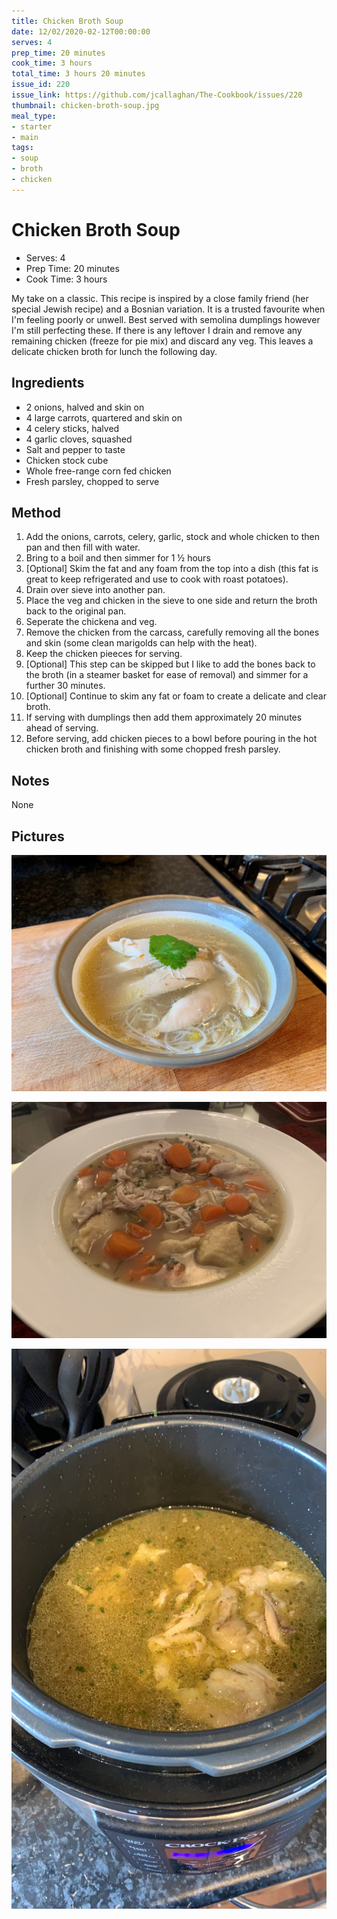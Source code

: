 ```yaml
---
title: Chicken Broth Soup
date: 12/02/2020-02-12T00:00:00
serves: 4
prep_time: 20 minutes
cook_time: 3 hours
total_time: 3 hours 20 minutes
issue_id: 220
issue_link: https://github.com/jcallaghan/The-Cookbook/issues/220
thumbnail: chicken-broth-soup.jpg
meal_type:
- starter
- main
tags:
- soup
- broth
- chicken
---
```


# Chicken Broth Soup

* Serves: 4
* Prep Time: 20 minutes
* Cook Time: 3 hours

My take on a classic. This recipe is inspired by a close family friend (her special Jewish recipe) and a Bosnian variation. 
It is a trusted favourite when I'm feeling poorly or unwell. Best served with semolina dumplings however I'm still perfecting these.
If there is any leftover I drain and remove any remaining chicken (freeze for pie mix) and discard any veg. This leaves a delicate chicken broth for lunch the following day.

## Ingredients
- 2 onions, halved and skin on
- 4 large carrots, quartered and skin on
- 4 celery sticks, halved
- 4 garlic cloves, squashed
- Salt and pepper to taste
- Chicken stock cube
- Whole free-range corn fed chicken
- Fresh parsley, chopped to serve

## Method
1. Add the onions, carrots, celery, garlic, stock and whole chicken to then pan and then fill with water.
1. Bring to a boil and then simmer for 1 ½ hours
1. [Optional] Skim the fat and any foam from the top into a dish (this fat is great to keep refrigerated and use to cook with roast potatoes).
1. Drain over sieve into another pan.
1. Place the veg and chicken in the sieve to one side and return the broth back to the original pan.
1. Seperate the chickena and veg. 
1. Remove the chicken from the carcass, carefully removing all the bones and skin (some clean marigolds can help with the heat).
1. Keep the chicken pieeces for serving.
1. [Optional] This step can be skipped but I like to add the bones back to the broth (in a steamer basket for ease of removal) and simmer for a further 30 minutes.
1. [Optional] Continue to skim any fat or foam to create a delicate and clear broth.
1. If serving with dumplings then add them approximately 20 minutes ahead of serving.
1. Before serving, add chicken pieces to a bowl before pouring in the hot chicken broth and finishing with some chopped fresh parsley.

## Notes
None

## Pictures
![Chicken broth variant](./images/chicken-broth-soup.jpg)

![Chicken broth served](./images/chicken-broth-soup-2.jpg)

![Chicken broth served](./images/chicken-broth-soup-1.jpg)
